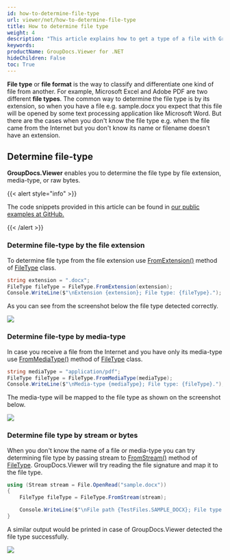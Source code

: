 ```yaml
---
id: how-to-determine-file-type
url: viewer/net/how-to-determine-file-type
title: How to determine file type
weight: 4
description: "This article explains how to get a type of a file with GroupDocs.Viewer for .NET using .NET / C#."
keywords: 
productName: GroupDocs.Viewer for .NET
hideChildren: False
toc: True
---
```

**File type** or **file format** is the way to classify and differentiate one kind of file from another. For example, Microsoft Excel and Adobe PDF are two different **file types**. The common way to determine the file type is by its extension, so when you have a file e.g. sample.docx you expect that this file will be opened by some text processing application like Microsoft Word. But there are the cases when you don't know the file type e.g. when the file came from the Internet but you don't know its name or filename doesn't have an extension.

## Determine file-type

**GroupDocs.Viewer** enables you to determine the file type by file extension, media-type, or raw bytes.

{{< alert style="info" >}}

The code snippets provided in this article can be found in [our public examples at GitHub.](https://github.com/groupdocs-viewer/GroupDocs.Viewer-for-.NET/blob/master/Examples/GroupDocs.Viewer.Examples.CSharp/HowTo/HowToDetermineFileType.cs)

{{< /alert >}}

### Determine file-type by the file extension

To determine file type from the file extension use [FromExtension()](https://apireference.groupdocs.com/viewer/net/groupdocs.viewer/filetype/methods/fromextension) method of [FileType](https://apireference.groupdocs.com/viewer/net/groupdocs.viewer/filetype) class.

```csharp
string extension = ".docx";
FileType fileType = FileType.FromExtension(extension);
Console.WriteLine($"\nExtension {extension}; File type: {fileType}.");
```

As you can see from the screenshot below the file type detected correctly.

![](/viewer/net/images/how-to-determine-file-type.png)

### Determine file-type by media-type

In case you receive a file from the Internet and you have only its media-type use [FromMediaType()](https://apireference.groupdocs.com/viewer/net/groupdocs.viewer/filetype/methods/frommediatype) method of [FileType](https://apireference.groupdocs.com/viewer/net/groupdocs.viewer/filetype) class.

```csharp
string mediaType = "application/pdf";
FileType fileType = FileType.FromMediaType(mediaType);
Console.WriteLine($"\nMedia-type {mediaType}; File type: {fileType}.");
```

The media-type will be mapped to the file type as shown on the screenshot below.

![](/viewer/net/images/how-to-determine-file-type_1.png)

### Determine file type by stream or bytes

When you don't know the name of a file or media-type you can try determining file type by passing stream to [FromStream()](https://apireference.groupdocs.com/viewer/net/groupdocs.viewer/filetype/methods/fromstream) method of [FileType](https://apireference.groupdocs.com/viewer/net/groupdocs.viewer/filetype). GroupDocs.Viewer will try reading the file signature and map it to the file type.

```csharp
using (Stream stream = File.OpenRead("sample.docx"))
{
    FileType fileType = FileType.FromStream(stream);

    Console.WriteLine($"\nFile path {TestFiles.SAMPLE_DOCX}; File type: {fileType}.");
}
```

A similar output would be printed in case of GroupDocs.Viewer detected the file type successfully.

![](/viewer/net/images/how-to-determine-file-type_2.png)
